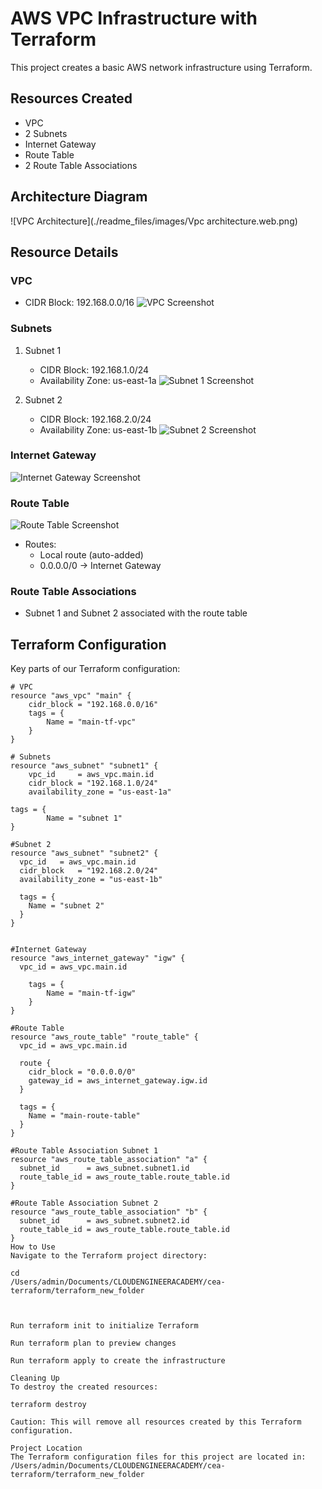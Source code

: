 # AWS VPC Infrastructure with Terraform

This project creates a basic AWS network infrastructure using Terraform.

## Resources Created

- VPC
- 2 Subnets
- Internet Gateway
- Route Table
- 2 Route Table Associations

## Architecture Diagram

![VPC Architecture](./readme_files/images/Vpc architecture.web.png)

## Resource Details

### VPC
- CIDR Block: 192.168.0.0/16
![VPC Screenshot](./images/vpc_screenshot.png)

### Subnets
1. Subnet 1
   - CIDR Block: 192.168.1.0/24
   - Availability Zone: us-east-1a
   ![Subnet 1 Screenshot](./images/subnet1_screenshot.png)

2. Subnet 2
   - CIDR Block: 192.168.2.0/24
   - Availability Zone: us-east-1b
   ![Subnet 2 Screenshot](./images/subnet2_screenshot.png)

### Internet Gateway
![Internet Gateway Screenshot](./images/igw_screenshot.png)

### Route Table
![Route Table Screenshot](./images/route_table_screenshot.png)
- Routes:
  - Local route (auto-added)
  - 0.0.0.0/0 -> Internet Gateway

### Route Table Associations
- Subnet 1 and Subnet 2 associated with the route table

## Terraform Configuration

Key parts of our Terraform configuration:

```hcl
# VPC
resource "aws_vpc" "main" {
    cidr_block = "192.168.0.0/16"
    tags = {
        Name = "main-tf-vpc"
    }
}

# Subnets
resource "aws_subnet" "subnet1" {
    vpc_id     = aws_vpc.main.id
    cidr_block = "192.168.1.0/24"
    availability_zone = "us-east-1a"
    
tags = {
        Name = "subnet 1"
}

#Subnet 2
resource "aws_subnet" "subnet2" {
  vpc_id   = aws_vpc.main.id
  cidr_block   = "192.168.2.0/24"
  availability_zone = "us-east-1b"
  
  tags = {
    Name = "subnet 2"
  }
}


#Internet Gateway
resource "aws_internet_gateway" "igw" {
  vpc_id = aws_vpc.main.id
    
    tags = {
        Name = "main-tf-igw"
    }
}

#Route Table
resource "aws_route_table" "route_table" {
  vpc_id = aws_vpc.main.id

  route {
    cidr_block = "0.0.0.0/0"
    gateway_id = aws_internet_gateway.igw.id
  }

  tags = {
    Name = "main-route-table"
  }
}

#Route Table Association Subnet 1
resource "aws_route_table_association" "a" {
  subnet_id      = aws_subnet.subnet1.id
  route_table_id = aws_route_table.route_table.id
}

#Route Table Association Subnet 2
resource "aws_route_table_association" "b" {
  subnet_id      = aws_subnet.subnet2.id
  route_table_id = aws_route_table.route_table.id
}
How to Use
Navigate to the Terraform project directory:

cd 
/Users/admin/Documents/CLOUDENGINEERACADEMY/cea-terraform/terraform_new_folder



Run terraform init to initialize Terraform

Run terraform plan to preview changes

Run terraform apply to create the infrastructure

Cleaning Up
To destroy the created resources:

terraform destroy

Caution: This will remove all resources created by this Terraform 
configuration.

Project Location
The Terraform configuration files for this project are located in:
/Users/admin/Documents/CLOUDENGINEERACADEMY/cea-terraform/terraform_new_folder
